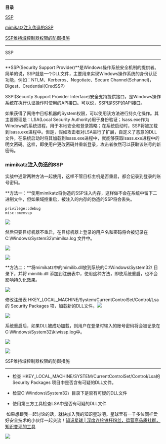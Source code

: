 **目录**

[SSP](#t0 "SSP")

[mimikatz注入伪造的SSP](#t1 "mimikatz注入伪造的SSP")

[SSP维持域控制器权限的防御措施](#t2 "SSP维持域控制器权限的防御措施")

* * *

SSP
---

**SSP(Security Support Provider)**是Windows操作系统安全机制的提供者。简单的说，SSP就是一个DLL文件，主要用来实现Windows操作系统的身份认证功能，例如：NTLM、Kerberos、Negotiate、Secure Channel(Schannel)，Digest、Credential(CredSSP)

SSPI(Security Support Provider Interface)安全支持提供接口，是Windows操作系统在执行认证操作时使用的API接口。可以说，SSPI是SSP的API接口。

如果获得了网络中目标机器的System权限，可以使用该方法进行持久化操作。其主要原理是：LSA(Local Security Authority)用于身份验证；lsass.exe作为Windows的系统进程，用于本地安全和登录策略；在系统启动时，SSP将被加载到lsass.exe进程中。但是，假如攻击者对LSA进行了扩展，自定义了恶意的DLL文件，在系统启动时将其加载到lsass.exe进程中，就能够获取lsass.exe进程中的明文密码。这样，即使用户更改密码并重新登录，攻击者依然可以获取该账号的新密码。

### mimikatz注入伪造的SSP

实战中通常两种方法一起使用，这样不管目标主机是否重启，都会记录到登录的账号密码。

**方法一：**使用mimikatz将伪造的SSP注入内存，这样做不会在系统中留下二进制文件，但如果域控重启，被注入的内存的伪造的SSP将会丢失。

```
privilege::debug      
misc::memssp
```


![](https://img-blog.csdnimg.cn/202002181917479.png?x-oss-process=image/watermark,type_ZmFuZ3poZW5naGVpdGk,shadow_10,text_aHR0cHM6Ly9ibG9nLmNzZG4ubmV0L3FxXzM2MTE5MTky,size_16,color_FFFFFF,t_70)

然后只要目标机器不重启，在目标机器上登录的用户名和密码将会被记录在 C:\\Windows\\System32\\mimilsa.log 文件中。

![](https://img-blog.csdnimg.cn/20200218192139128.png?x-oss-process=image/watermark,type_ZmFuZ3poZW5naGVpdGk,shadow_10,text_aHR0cHM6Ly9ibG9nLmNzZG4ubmV0L3FxXzM2MTE5MTky,size_16,color_FFFFFF,t_70)

![](https://img-blog.csdnimg.cn/20200218193008776.png?x-oss-process=image/watermark,type_ZmFuZ3poZW5naGVpdGk,shadow_10,text_aHR0cHM6Ly9ibG9nLmNzZG4ubmV0L3FxXzM2MTE5MTky,size_16,color_FFFFFF,t_70)

**方法二：**将mimikatz中的mimilib.dll放到系统的C:\\Windows\\System32\\ 目录下，并将 mimilib.dll 添加到注册表中，使用这种方法，即使系统重启，也不会影响持久化效果。

![](https://img-blog.csdnimg.cn/20200218192941989.png?x-oss-process=image/watermark,type_ZmFuZ3poZW5naGVpdGk,shadow_10,text_aHR0cHM6Ly9ibG9nLmNzZG4ubmV0L3FxXzM2MTE5MTky,size_16,color_FFFFFF,t_70)

修改注册表 HKEY\_LOCAL\_MACHINE/System/CurrentControlSet/Control/Lsa 的 Security Packages 项，加载新的DLL文件。![](https://img-blog.csdnimg.cn/20200218193320707.png?x-oss-process=image/watermark,type_ZmFuZ3poZW5naGVpdGk,shadow_10,text_aHR0cHM6Ly9ibG9nLmNzZG4ubmV0L3FxXzM2MTE5MTky,size_16,color_FFFFFF,t_70)

![](https://img-blog.csdnimg.cn/2020021819341937.png?x-oss-process=image/watermark,type_ZmFuZ3poZW5naGVpdGk,shadow_10,text_aHR0cHM6Ly9ibG9nLmNzZG4ubmV0L3FxXzM2MTE5MTky,size_16,color_FFFFFF,t_70)

系统重启后，如果DLL被成功加载，则用户在登录时输入的账号密码将会被记录在 C:\\Windows\\System32\\kiwissp.log中。

![](https://img-blog.csdnimg.cn/20200218193812229.png?x-oss-process=image/watermark,type_ZmFuZ3poZW5naGVpdGk,shadow_10,text_aHR0cHM6Ly9ibG9nLmNzZG4ubmV0L3FxXzM2MTE5MTky,size_16,color_FFFFFF,t_70)

![](https://img-blog.csdnimg.cn/20200218193938467.png?x-oss-process=image/watermark,type_ZmFuZ3poZW5naGVpdGk,shadow_10,text_aHR0cHM6Ly9ibG9nLmNzZG4ubmV0L3FxXzM2MTE5MTky,size_16,color_FFFFFF,t_70)

SSP维持域控制器权限的防御措施
----------------

*   检查 HKEY\_LOCAL\_MACHINE/SYSTEM/CurrentControlSet/Control/Lsa的Security Packages 项目中是否含有可疑的DLL文件。
*   检查C:\\Windows\\System32\\  目录下是否有可疑的DLL文件
*   使用第三方工具检查LSA中是否有可疑的DLL文件

 如果想跟我一起讨论的话，就快加入我的知识星球吧。星球里有一千多位同样爱好安全技术的小伙伴一起交流！[知识星球 | 深度连接铁杆粉丝，运营高品质社群，知识变现的工具](https://wx.zsxq.com/dweb2/index/group/88514121251242 "知识星球 | 深度连接铁杆粉丝，运营高品质社群，知识变现的工具")

![](https://img-blog.csdnimg.cn/1219ed79e9ed449d85d27b732cda5ea6.jpg)